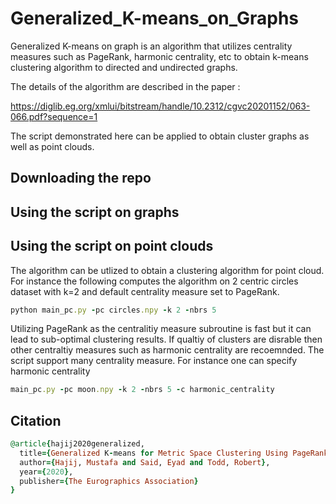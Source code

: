 # Generalized_K-means_on_Graphs
Generalized K-means on graph is an algorithm that utilizes centrality measures such as PageRank, harmonic centrality, etc to obtain k-means clustering algorithm to directed and undirected graphs. 

The details of the algorithm are described in the paper :

https://diglib.eg.org/xmlui/bitstream/handle/10.2312/cgvc20201152/063-066.pdf?sequence=1

The script demonstrated here can be applied to obtain cluster graphs as well as point clouds.

## Downloading the repo


## Using the script on graphs 


## Using the script on point clouds

The algorithm can be utlized to obtain a clustering algorithm for point cloud. For instance the following computes the algorithm on 2 centric circles dataset with k=2 and default centrality measure set to PageRank.  

```ruby
python main_pc.py -pc circles.npy -k 2 -nbrs 5 
```

Utilizing PageRank as the centralitiy measure subroutine is fast but it can lead to sub-optimal clustering results. If qualtiy of clusters are disrable then other centraltiy measures such as harmonic centrality are recoemnded. The script support many centrality measure. For instance one can specify harmonic centrality  

```ruby
main_pc.py -pc moon.npy -k 2 -nbrs 5 -c harmonic_centrality
```


## Citation
```ruby
@article{hajij2020generalized,
  title={Generalized K-means for Metric Space Clustering Using PageRank},
  author={Hajij, Mustafa and Said, Eyad and Todd, Robert},
  year={2020},
  publisher={The Eurographics Association}
}
```
